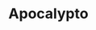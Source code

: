 ---
title: "Apocalypto"
year: 2006
rating: 2.5
stars: "★★½"
rewatched: false
permalink: "apocalypto"
watched_on: 2020-07-06
---